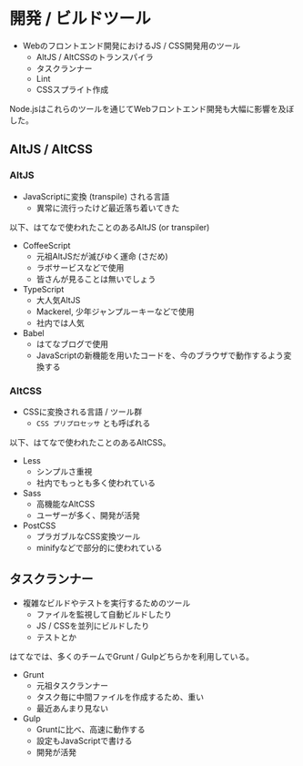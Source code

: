 開発 / ビルドツール
================================================================

- Webのフロントエンド開発におけるJS / CSS開発用のツール
  - AltJS / AltCSSのトランスパイラ
  - タスクランナー
  - Lint
  - CSSスプライト作成    

Node.jsはこれらのツールを通じてWebフロントエンド開発も大幅に影響を及ぼした。


## AltJS / AltCSS

###  AltJS

- JavaScriptに変換 (transpile) される言語
  - 異常に流行ったけど最近落ち着いてきた

以下、はてなで使われたことのあるAltJS (or transpiler)

- CoffeeScript
  - 元祖AltJSだが滅びゆく運命 (さだめ)
  - ラボサービスなどで使用
  - 皆さんが見ることは無いでしょう
- TypeScript
  - 大人気AltJS
  - Mackerel, 少年ジャンプルーキーなどで使用
  - 社内では人気
- Babel
  - はてなブログで使用
  - JavaScriptの新機能を用いたコードを、今のブラウザで動作するよう変換する


### AltCSS

- CSSに変換される言語 / ツール群
  - `CSS プリプロセッサ` とも呼ばれる

以下、はてなで使われたことのあるAltCSS。

- Less
  - シンプルさ重視
  - 社内でもっとも多く使われている
- Sass
  - 高機能なAltCSS
  - ユーザーが多く、開発が活発
- PostCSS
  - プラガブルなCSS変換ツール
  - minifyなどで部分的に使われている


## タスクランナー

- 複雑なビルドやテストを実行するためのツール
  - ファイルを監視して自動ビルドしたり
  - JS / CSSを並列にビルドしたり
  - テストとか  

はてなでは、多くのチームでGrunt / Gulpどちらかを利用している。

- Grunt
  - 元祖タスクランナー
  - タスク毎に中間ファイルを作成するため、重い
  - 最近あんまり見ない
- Gulp
  - Gruntに比べ、高速に動作する  
  - 設定もJavaScriptで書ける
  - 開発が活発
